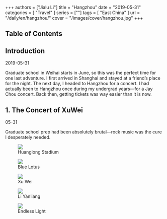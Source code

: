 +++
authors = ["Jialu Li"]
title = "Hangzhou"
date = "2019-05-31"
categories = [
    "Travel"
]
series = [""]
tags = [
    "East China"
]
url = "/daily/en/hangzhou/"
cover = "/images/cover/hangzhou.jpg"
+++
<!DOCTYPE html>
<html lang="en">
<head>
    <meta charset="UTF-8">
    <meta name="viewport" content="width=device-width, initial-scale=1.0">
    <link rel="stylesheet" href="/assets/css/styles.css">
    <script src="/assets/js/toc.js"></script>
</head>
<body>
    <article>
        <nav>
            <h2>Table of Contents</h2>
            <ul id="toc">
                <!-- TOC items will be dynamically generated here -->
            </ul>
        </nav>
        <section>
            <h2>Introduction</h2>
            <p>2019-05-31</p>
            <p>Graduate school in Weihai starts in June, so this was the perfect time for one last adventure. I first arrived in Shanghai and stayed at a friend’s place for the night. The next day, I headed to Hangzhou for a concert. I had actually been to Hangzhou once during my undergrad years—for a Jay Chou concert. Back then, getting tickets was way easier than it is now.</p>
        </section>
        <section>
            <h2>1. The Concert of XuWei</h2>
            <p>05-31 <i class="fas fa-sun"></i></p>
            <p>Graduate school prep had been absolutely brutal—rock music was the cure I desperately needed.</p>
            <div class="container">
                <div class="image">
                    <figure>
                        <a data-fancybox="gallery" href="https://cdn.heirenlop.com/daily-record/hangzhou1.png">
                            <img src="https://cdn.heirenlop.com/daily-record/hangzhou1.png" loading="lazy">
                        </a>
                        <figcaption>Huanglong Stadium</figcaption>
                    </figure>
                </div>
            </div>
        </section>
        <section>
            <div class="container">
                <div class="image">
                    <figure>
                        <a data-fancybox="gallery" href="https://cdn.heirenlop.com/daily-record/hangzhou2.png">
                            <img src="https://cdn.heirenlop.com/daily-record/hangzhou2.png" loading="lazy">
                        </a>
                        <figcaption>Blue Lotus</figcaption>
                    </figure>
                </div>
                <div class="image">
                    <figure>
                        <a data-fancybox="gallery" href="https://cdn.heirenlop.com/daily-record/hangzhou3.png">
                            <img src="https://cdn.heirenlop.com/daily-record/hangzhou3.png" loading="lazy">
                        </a>
                        <figcaption>Xu Wei</figcaption>
                    </figure>
                </div>
                <div class="image">
                    <figure>
                        <a data-fancybox="gallery" href="https://cdn.heirenlop.com/daily-record/hangzhou4.png">
                            <img src="https://cdn.heirenlop.com/daily-record/hangzhou4.png" loading="lazy">
                        </a>
                        <figcaption>Li Yanliang</figcaption>
                    </figure>
                </div>
            </div>
        </section>
        <section>
            <div class="container">
                <div class="image">
                    <figure>
                        <a data-fancybox="gallery" href="https://cdn.heirenlop.com/daily-record/hangzhou5.png">
                            <img src="https://cdn.heirenlop.com/daily-record/hangzhou5.png" loading="lazy">
                        </a>
                        <figcaption>Endless Light</figcaption>
                    </figure>
                </div>
            </div>
        </section>
    </article>
</body>
</html>
